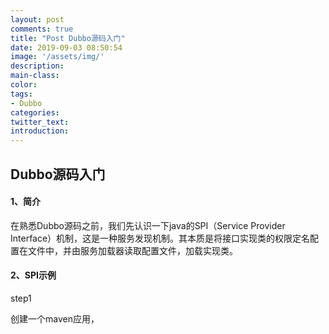 ```yaml
---
layout: post
comments: true
title: "Post Dubbo源码入门"
date: 2019-09-03 08:50:54
image: '/assets/img/'
description:
main-class:
color:
tags:
- Dubbo
categories:
twitter_text:
introduction:
---
```


## Dubbo源码入门

#### 1、简介

在熟悉Dubbo源码之前，我们先认识一下java的SPI（Service Provider Interface）机制，这是一种服务发现机制。其本质是将接口实现类的权限定名配置在文件中，并由服务加载器读取配置文件，加载实现类。



#### 2、SPI示例

step1

创建一个maven应用，